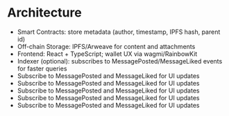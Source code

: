 # Architecture

- Smart Contracts: store metadata (author, timestamp, IPFS hash, parent id)
- Off-chain Storage: IPFS/Arweave for content and attachments
- Frontend: React + TypeScript; wallet UX via wagmi/RainbowKit
- Indexer (optional): subscribes to MessagePosted/MessageLiked events for faster queries
- Subscribe to MessagePosted and MessageLiked for UI updates
- Subscribe to MessagePosted and MessageLiked for UI updates
- Subscribe to MessagePosted and MessageLiked for UI updates
- Subscribe to MessagePosted and MessageLiked for UI updates
- Subscribe to MessagePosted and MessageLiked for UI updates
